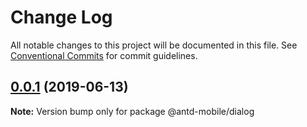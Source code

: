 # Change Log

All notable changes to this project will be documented in this file.
See [Conventional Commits](https://conventionalcommits.org) for commit guidelines.

## [0.0.1](https://github.com/react-component/mobile/compare/@antd-mobile/dialog@0.0.1-alpha.0...@antd-mobile/dialog@0.0.1) (2019-06-13)

**Note:** Version bump only for package @antd-mobile/dialog
